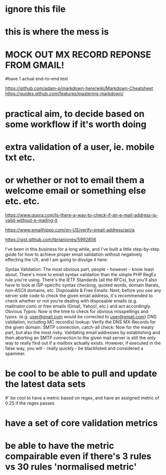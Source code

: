 
# ignore this file
# this is where the mess is


# MOCK OUT MX RECORD REPONSE FROM GMAIL!

#have 1 actual end-to-end test

https://github.com/adam-p/markdown-here/wiki/Markdown-Cheatsheet
https://guides.github.com/features/mastering-markdown/


# practical aim, to decide based on some workflow if it's worth doing
# extra validation of a user, ie. mobile txt etc.
# or whether or not to email them a welcome email or something else etc. etc.




https://www.quora.com/Is-there-a-way-to-check-if-an-e-mail-address-is-valid-without-e-mailing-it

https://www.emailhippo.com/en-US/verify-email-address/api/a


https://gist.github.com/tbrianjones/5992856



 I've been in this business for a long while, and I've built a little step-by-step guide for how to achieve proper email validation without negatively effecting the UX, and I am going to divulge it here:

Syntax Validation: The most obvious part, people - however - know least about. There's more to email syntax validation than the simple PHP RegEx rule you're using. There's the IETF Standards (all the RFCs), but you'll also have to look at ISP-specific syntax checking, quoted words, domain literals, non-ASCII domains, etc.
Disposable & Free Emails: Next, before you use any server side code to check the given email address, it's recommended to check whether or not you're dealing with disposable emails (e.g. mailinator.com) or free emails (Gmail, Yahoo!, etc.) and act accordingly.
Obvious Typos: Now is the time to check for obvious misspellings and typos. (e.g. user@gnail.com would be corrected to user@gmail.com)
DNS validation, including MC record(s) lookup: Verify the DNS MX-Records for the given domain. 
SMTP connection, catch-all check: Now for the meaty part, but also the most risky. Validating email addresses by establishing and then aborting an SMTP connection to the given mail server is still the only way to really find out if a mailbox actually exists. However, if executed in the false way, you will - really quickly - be blacklisted and considered a spammer.






# be cool to be able to pull and update the latest data sets





#' be cool to have a metric based on regex, and have an assigned metric of 0.25 if the regex passes
# have a set of core validation  metrics
# be able to have the metric compairable even if there's 3 rules vs 30 rules 'normalised metric'